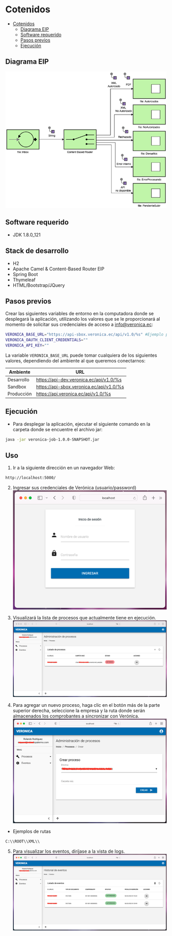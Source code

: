 Cotenidos
=================
- [Cotenidos](#cotenidos)
    - [Diagrama EIP](#diagrama-eip)
    - [Software requerido](#software-requerido)
    - [Pasos previos](#pasos-previos)
    - [Ejecución](#ejecución)

## Diagrama EIP
![alt text](https://github.com/veronica-platform/veronica-job/blob/main/static/eip-content-based-route.png)

## Software requerido
- JDK 1.8.0_121

## Stack de desarrollo
- H2
- Apache Camel & Content-Based Router EIP
- Spring Boot
- Thymeleaf
- HTML/Bootstrap/JQuery

## Pasos previos
Crear las siguientes variables de entorno en la computadora donde se desplegará la aplicación, utilizando los valores que se le proporcionará al momento de solicitar sus credenciales de acceso a [info@veronica.ec](mailto:info@veronica.ec):
```bash
VERONICA_BASE_URL="https://api-sbox.veronica.ec/api/v1.0/%s" #Ejemplo para ambiente de Sandbox
VERONICA_OAUTH_CLIENT_CREDENTIALS=""
VERONICA_API_KEY=""
```
La variable `VERONICA_BASE_URL` puede tomar cualquiera de los siguientes valores, dependiendo del ambiente al que queremos conectarnos:

| Ambiente   | URL                                      |
|------------|------------------------------------------|
| Desarrollo | https://api-dev.veronica.ec/api/v1.0/%s  |
| Sandbox    | https://api-sbox.veronica.ec/api/v1.0/%s |
| Producción | https://api.veronica.ec/api/v1.0/%s      |

## Ejecución
- Para desplegar la aplicación, ejecutar el siguiente comando en la carpeta donde se encuentre el archivo jar:
```bash
java -jar veronica-job-1.0.0-SNAPSHOT.jar
```

## Uso

1. Ir a la siguiente dirección en un navegador Web: 
```bash
http://localhost:5000/
```

2. Ingresar sus credenciales de Verónica (usuario/password)
![alt text](https://github.com/veronica-platform/veronica-job/blob/main/static/login-screen.png)

3. Visualizará la lista de procesos que actualmente tiene en ejecución.
![alt text](https://github.com/veronica-platform/veronica-job/blob/main/static/processes-list.png)

4. Para agregar un nuevo proceso, haga clic en el botón más de la parte superior derecha, seleccione la empresa y la ruta donde serán almacenados los comprobantes a sincronizar con Verónica.
![alt text](https://github.com/veronica-platform/veronica-job/blob/main/static/new-process.png)
   
- Ejemplos de rutas
```bash
C:\\ROOT\\XML\\
```

5. Para visualizar los eventos, diríjase a la vista de logs.
![alt text](https://github.com/veronica-platform/veronica-job/blob/main/static/audit-logs-list.png)
 
